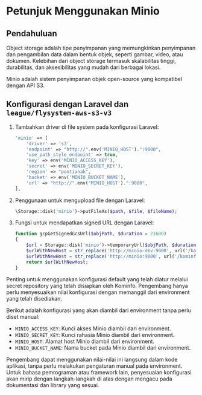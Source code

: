 # Petunjuk Menggunakan Minio

## Pendahuluan
Object storage adalah tipe penyimpanan yang memungkinkan penyimpanan dan pengambilan data dalam bentuk objek, seperti gambar, video, atau dokumen. Kelebihan dari object storage termasuk skalabilitas tinggi, durabilitas, dan aksesibilitas yang mudah dari berbagai lokasi.

Minio adalah sistem penyimpanan objek open-source yang kompatibel dengan API S3.

## Konfigurasi dengan Laravel dan `league/flysystem-aws-s3-v3`

1. Tambahkan driver di file system pada konfigurasi Laravel:
   ```php
   'minio' => [
       'driver' => 's3',
       'endpoint' => "http://".env('MINIO_HOST').":9000",
       'use_path_style_endpoint' => true,
       'key' => env('MINIO_ACCESS_KEY'),
       'secret' => env('MINIO_SECRET_KEY'),
       'region' => "pontianak",
       'bucket' => env('MINIO_BUCKET_NAME'),
       'url' => "http://".env('MINIO_HOST').":9000",
   ],
   ```

2. Penggunaan untuk mengupload file dengan Laravel:
   ```php
   \Storage::disk('minio')->putFileAs($path, $file, $fileName);
   ```

3. Fungsi untuk mendapatkan signed URL dengan Laravel:
   ```php
   function gcpGetSignedGcsUrl($objPath, $duration = 21600)
   {
       $url = Storage::disk('minio')->temporaryUrl($objPath, $duration);
       $urlWithNewHost = str_replace('http://minio-dev:9000', url('/kominfo-minio-dev'), $url);
       $urlWithNewHost = str_replace('http://minio:9000', url('/kominfo-minio'), $urlWithNewHost);
       return $urlWithNewHost;
   }
   ```

Penting untuk menggunakan konfigurasi default yang telah diatur melalui secret repository yang telah disiapkan oleh Kominfo. Pengembang hanya perlu menyesuaikan nilai konfigurasi dengan memanggil dari environment yang telah disediakan.

Berikut adalah konfigurasi yang akan diambil dari environment tanpa perlu diset manual:
- `MINIO_ACCESS_KEY`: Kunci akses Minio diambil dari environment.
- `MINIO_SECRET_KEY`: Kunci rahasia Minio diambil dari environment.
- `MINIO_HOST`: Alamat host Minio diambil dari environment.
- `MINIO_BUCKET_NAME`: Nama bucket pada Minio diambil dari environment.

Pengembang dapat menggunakan nilai-nilai ini langsung dalam kode aplikasi, tanpa perlu melakukan pengaturan manual pada environment.
Untuk bahasa pemrograman atau framework lain, penyesuaian konfigurasi akan mirip dengan langkah-langkah di atas dengan mengacu pada dokumentasi dan library yang sesuai.
